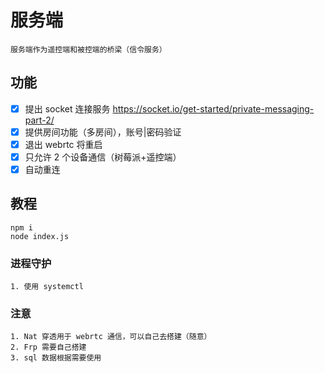 # 服务端
```
服务端作为遥控端和被控端的桥梁（信令服务）
```
## 功能

- [x] 提出 socket 连接服务 https://socket.io/get-started/private-messaging-part-2/
- [x] 提供房间功能（多房间），账号|密码验证
- [x] 退出 webrtc 将重启
- [x] 只允许 2 个设备通信（树莓派+遥控端）
- [x] 自动重连

## 教程
```
npm i
node index.js
```
### 进程守护
```
1. 使用 systemctl
```
### 注意
```
1. Nat 穿透用于 webrtc 通信，可以自己去搭建（随意）
2. Frp 需要自己搭建
3. sql 数据根据需要使用
```
